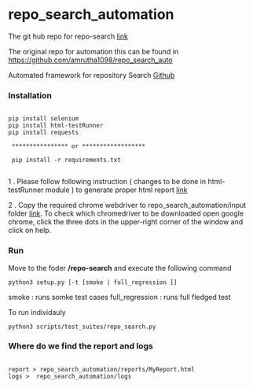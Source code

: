 # repo_search_automation

The git hub repo for repo-search [link](https://github.com/kesavan-rangan/repo-search)

The original repo for automation this can be found in https://github.com/amrutha1098/repo_search_auto

Automated framework for repository Search [Github](https://github.com/kesavan-rangan/repo-search)

### Installation

```console

pip install selenium
pip install html-testRunner
pip install requests

 **************** or ******************
 
 pip install -r requirements.txt
 
```
1 . Please follow following instruction ( changes to be done in html-testRunner module ) to generate proper html report [link](https://stackoverflow.com/questions/71858651/attributeerror-htmltestresult-object-has-no-attribute-count-relevant-tb-lev)

2 . Copy the required chrome webdriver to repo_search_automation/input folder [link](https://chromedriver.chromium.org/downloads).
    To check which chromedriver to be downloaded open google chrome, click the three dots in the upper-right corner of the window and click on help.

### Run

Move to the foder <strong>/repo-search</strong> and execute the following command 

```console 
python3 setup.py [-t [smoke | full_regression ]] 

```

smoke : runs somke test cases
full_regression : runs full fledged test


To run individauly 

```console
python3 scripts/test_suites/repo_search.py

```

### Where do we find the report and logs 

```console

report > repo_search_automation/reports/MyReport.html
logs >  repo_search_automation/logs
```
